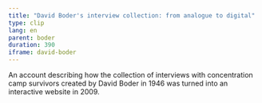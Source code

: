 ```yaml
---
title: "David Boder's interview collection: from analogue to digital"
type: clip
lang: en
parent: boder
duration: 390
iframe: david-boder
---
```

An account describing how the collection of interviews with concentration camp survivors created by David Boder in 1946 was turned into an interactive website in 2009.


<!-- more -->
